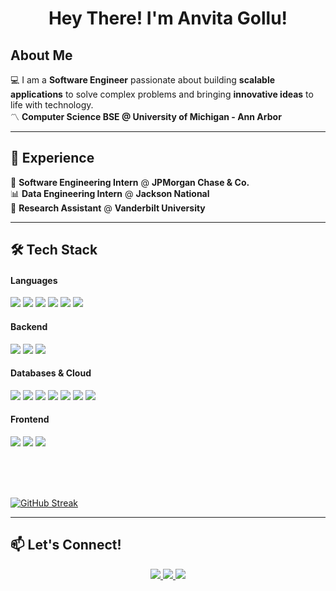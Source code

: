 <h1 align="center"> Hey There! I'm Anvita Gollu! </h1>


## About Me
💻 I am a **Software Engineer** passionate about building **scalable applications** to solve complex problems and bringing **innovative ideas** to life with technology. <br>
〽️ **Computer Science BSE @ University of Michigan - Ann Arbor**  

---

## 💼 Experience
🏦 **Software Engineering Intern** @ **JPMorgan Chase & Co.**  <br>
📊 **Data Engineering Intern** @ **Jackson National**  <br>
🔬 **Research Assistant** @ **Vanderbilt University**  

---

## 🛠️ Tech Stack

<h4> Languages </h4>
<span> 
  <img src="https://img.shields.io/badge/C++-00599C?style=for-the-badge&logo=c%2B%2B&logoColor=white">
  <img src="https://img.shields.io/badge/Python-3776AB?style=for-the-badge&logo=python&logoColor=white">
    <img src="https://img.shields.io/badge/C-00599C?style=for-the-badge&logo=c&logoColor=white">
  <img src="https://img.shields.io/badge/Java-ED8B00?style=for-the-badge&logo=java&logoColor=white">
  <img src="https://img.shields.io/badge/JavaScript-F7DF1E?style=for-the-badge&logo=javascript&logoColor=black">
  <img src="https://img.shields.io/badge/SQL-4479A1?style=for-the-badge&logo=postgresql&logoColor=white">
</span>

<h4> Backend </h4>
<span>
  <img src="https://img.shields.io/badge/Node.js-339933?style=for-the-badge&logo=nodedotjs&logoColor=white">
  <img src="https://img.shields.io/badge/Express.js-000000?style=for-the-badge&logo=express&logoColor=white">
  <img src="https://img.shields.io/badge/Flask-000000?style=for-the-badge&logo=flask&logoColor=white">
</span>

<h4> Databases & Cloud </h4>
<span>
  <img src="https://img.shields.io/badge/MongoDB-47A248?style=for-the-badge&logo=mongodb&logoColor=white">
  <img src="https://img.shields.io/badge/Firebase-FFCA28?style=for-the-badge&logo=firebase&logoColor=black">
  <img src="https://img.shields.io/badge/MySQL-4479A1?style=for-the-badge&logo=mysql&logoColor=white">
  <img src="https://img.shields.io/badge/PostgreSQL-336791?style=for-the-badge&logo=postgresql&logoColor=white">
  <img src="https://img.shields.io/badge/AWS-232F3E?style=for-the-badge&logo=amazon-web-services&logoColor=white">
  <img src="https://img.shields.io/badge/Azure-0089D6?style=for-the-badge&logo=msazure&logoColor=white">
  <img src="https://img.shields.io/badge/Docker-2496ED?style=for-the-badge&logo=docker&logoColor=white">
</span>

<h4> Frontend </h4>
<span>
  <img src="https://img.shields.io/badge/React-20232A?style=for-the-badge&logo=react&logoColor=61DAFB">
  <img src="https://img.shields.io/badge/Vite-646CFF?style=for-the-badge&logo=vite&logoColor=white">
  <img src="https://img.shields.io/badge/TailwindCSS-06B6D4?style=for-the-badge&logo=tailwindcss&logoColor=white">
</span>

<br><br><br>
<p>
  <a href="https://git.io/streak-stats">
    <img src="https://github-readme-streak-stats.herokuapp.com?user=anvita-g&theme=radical&hide_border=true&border_radius=1&date_format=M%20j%5B%2C%20Y%5D&mode=weekly&card_width=1000&card_height=175&hide_longest_streak=true" alt="GitHub Streak" />
  </a>
</p>

---

## 📫 Let's Connect!
<p align="center">
  <a href="https://www.linkedin.com/in/anvita-gollu-51b1491ab/">
    <img src="https://img.shields.io/badge/LinkedIn-%23000000?style=for-the-badge&logo=linkedin&logoColor=white" />
  </a>
  <a href="https://github.com/anvita-g">
    <img src="https://img.shields.io/badge/GitHub-%23000000?style=for-the-badge&logo=github&logoColor=white" />
  </a>
  <img src="https://img.shields.io/badge/Website-Coming_Soon-%23000000?style=for-the-badge" />
</p>
